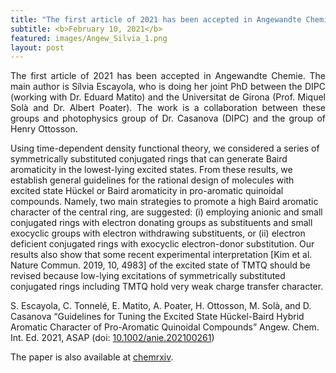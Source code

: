 ```yaml
---
title: "The first article of 2021 has been accepted in Angewandte Chemie"
subtitle: <b>February 10, 2021</b>
featured: images/Angew_Silvia_1.png
layout: post
---
```


<P ALIGN="justify"> The first article of 2021 has been accepted in Angewandte Chemie. The main author is Sílvia Escayola, who is doing her joint PhD between the DIPC (working with Dr. Eduard Matito) and the Universitat de Girona (Prof. Miquel Solà and Dr. Albert Poater). The work is a collaboration between these groups and photophysics group of Dr. Casanova (DIPC) and the group of Henry Ottosson.

Using time-dependent density functional theory, we considered a series of symmetrically substituted conjugated rings that can generate Baird aromaticity in the lowest-lying excited states. From these results, we establish general guidelines for the rational design of molecules with excited state Hückel or Baird aromaticity in pro-aromatic quinoidal compounds. Namely, two main strategies to promote a high Baird aromatic character of the central ring, are suggested: (i) employing anionic and small conjugated rings with electron donating groups as substituents and small exocyclic groups with electron withdrawing substituents, or (ii) electron deficient conjugated rings with exocyclic electron-donor substitution. Our results also show that some recent experimental interpretation [Kim et al. Nature Commun. 2019, 10, 4983] of the excited state of TMTQ should be revised because low-lying excitations of symmetrically substituted conjugated rings including TMTQ hold very weak charge transfer character.

S. Escayola, C. Tonnelé, E. Matito, A. Poater, H. Ottosson, M. Solà, and D. Casanova
“Guidelines for Tuning the Excited State Hückel-Baird Hybrid Aromatic Character of Pro-Aromatic Quinoidal Compounds”
Angew. Chem. Int. Ed. 2021, ASAP (doi: <a href="https://onlinelibrary.wiley.com/doi/10.1002/anie.202100261">10.1002/anie.202100261</a>)

The paper is also available at <a href="https://chemrxiv.org/articles/preprint/Guidelines_for_Tuning_the_Excited_State_H_ckel-Baird_Hybrid_Aromatic_Character_of_Pro-Aromatic_Quinoidal_Compounds/13498515">chemrxiv</a>.</p>
